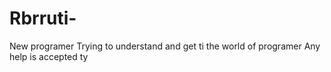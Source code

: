 # Rbrruti-
New programer
Trying to understand and get ti the world of programer
Any help is accepted
ty
